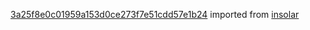 [3a25f8e0c01959a153d0ce273f7e51cdd57e1b24](https://github.com/insolar/insolar/commit/3a25f8e0c01959a153d0ce273f7e51cdd57e1b24) imported from [insolar](https://github.com/insolar/insolar)
